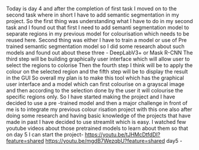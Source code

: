 Today is day 4 and after the completion of first task I moved on to the second task where in short I have to add semantic segmentation in my project. So the first thing was understanding what I have to do in my second task and I found out that first I need to add semanti segmentation model to separate regions in my previous model for colourisation which needs to be reused here. Second thing was either I have to train a model or use of Pre trained semantic segmentation model so I did some research about such models and found out about these three - 
DeepLabV3+ or Mask R-CNN
The third step will be building graphically user interface which will allow user to select the regions to colorise 
Then the fourth step I think will be to apply the colour on the selected region 
and the fifth step will be to display the result in the GUI 
So overall my plan is to make this tool which has the graphical user interface and a model which can first colourise on a grayscal image and then according to the selection done by the user it will colourise the specific regions only. 
So I have started making the project and I have decided to use a pre -trained model and then a major challenge in front of me is to integrate my previous colour risation project with this one 
 also after doing some research and having basic knowledge of the projects that have made in past I have decided to use streamlit which is easy. 
I watched few youtube videos about those pretrained models to learn about them so that on day 5 I can start the project-
https://youtu.be/tJHMcDtfdDI?feature=shared 
https://youtu.be/mgdB7WezqbU?feature=shared
 day5 -
